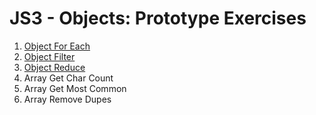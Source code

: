 # JS3 - Objects: Prototype Exercises

1. [Object For Each](object-for-each/README.md)
2. [Object Filter](object-filter/README.md)
3. [Object Reduce](object-reduce/README.md)
4. Array Get Char Count
5. Array Get Most Common
6. Array Remove Dupes
